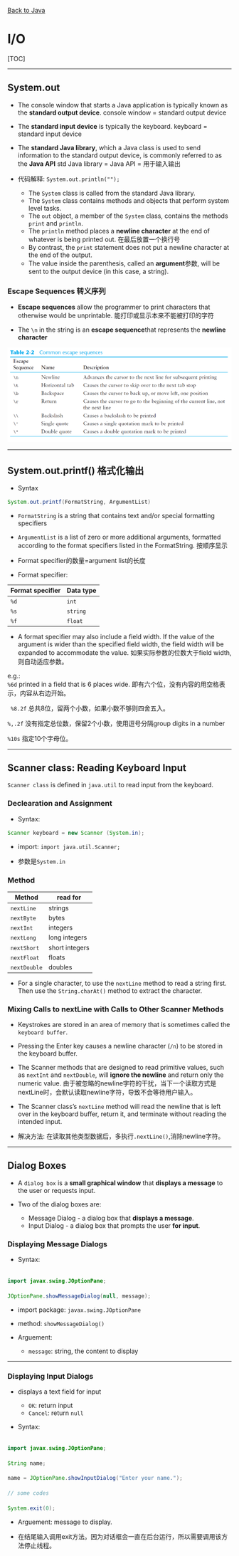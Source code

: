 [Back to Java](../index.md)

# I/O

[TOC]

***

## System.out

- The console window that starts a Java application is typically known as the **standard output device**.
    console window = standard output device
- The **standard input device** is typically the keyboard.
    keyboard = standard input device
- The **standard Java library**, which a Java class is used to send information to the standard output device, is commonly referred to as the **Java API**
    std Java library = Java API = 用于输入输出
&emsp;

- 代码解释: `System.out.println("");`
    - The `System` class is called from the standard Java library.
    - The `System` class contains methods and objects that perform system level tasks.
    - The `out` object, a member of the `System` class, contains the methods `print` and `println`.
    - The `println` method places a **newline character** at the end of whatever is being printed out. 在最后放置一个换行号
    - By contrast, the `print` statement does not put a newline character at the end of the output.
    - The value inside the parenthesis, called an **argument**参数, will be sent to the output device (in this case, a string).


### Escape Sequences 转义序列

- **Escape sequences** allow the programmer to print characters that otherwise would be unprintable.
    能打印或显示本来不能被打印的字符

- The `\n` in the string is an **escape sequence**that represents the **newline character**

![escape](../pic/fundamental/io/Common_escape_sequences.png)

--- 

## System.out.printf() 格式化输出

- Syntax

```java
System.out.printf(FormatString, ArgumentList)
```
- `FormatString` is a string that contains text and/or special formatting specifiers

- `ArgumentList` is a list of zero or more additional arguments, formatted according to the format specifiers listed in the FormatString.
    按顺序显示

- Format specifier的数量=argument list的长度

- Format specifier:

|Format specifier|Data type|
|-|-|
|`%d`|`int`|
|`%s`|`string`|
|`%f`|`float`|

- A format specifier may also include a field width. If the value of the argument is wider than the specified field width, the field width will be expanded to accommodate the value. 如果实际参数的位数大于field width, 则自动适应参数。

e.g.: <br>
`%6d` printed in a field that is 6 places wide. 即有六个位，没有内容的用空格表示，内容从右边开始。<br>

` %8.2f` 总共8位，留两个小数，如果小数不够则四舍五入。<br>

`%,.2f` 没有指定总位数，保留2个小数，使用逗号分隔group digits in a number<br>

`%10s` 指定10个字母位。

---

## Scanner class: Reading Keyboard Input

`Scanner class` is defined in `java.util` to read input from the keyboard.

### Declearation and Assignment

- Syntax:

```java
Scanner keyboard = new Scanner (System.in);
```

- import: `import java.util.Scanner;`

- 参数是`System.in`

### Method

| Method       | read for       |
| ------------ | -------------- |
| `nextLine`   | strings        |
| `nextByte`   | bytes          |
| `nextInt`    | integers       |
| `nextLong`   | long integers  |
| `nextShort`  | short integers |
| `nextFloat`  | floats         |
| `nextDouble` | doubles        |

- For a single character, to use the `nextLine` method to read a string first. Then use the `String.charAt()` method to extract the character.

### Mixing Calls to nextLine with Calls to Other Scanner Methods

- Keystrokes are stored in an area of memory that is sometimes called the `keyboard buffer`.

- Pressing the Enter key causes a newline character (`/n`) to be stored in the keyboard buffer.

- The Scanner methods that are designed to read primitive values, such as `nextInt` and `nextDouble`, will **ignore the newline** and return only the numeric value.
  由于被忽略的newline字符的干扰，当下一个读取方式是nextLine时，会默认读取newline字符，导致不会等待用户输入。

- The Scanner class’s `nextLine` method will read the newline that is left over in the keyboard buffer, return it, and terminate without reading the intended input.

- 解决方法: 在读取其他类型数据后，多执行`.nextLine()`,消除newline字符。

---

## Dialog Boxes

- A `dialog box` is a **small graphical window** that **displays a message** to the user or requests input.

- Two of the dialog boxes are:
  - Message Dialog - a dialog box that **displays a message**.
  - Input Dialog - a dialog box that prompts the user **for input**.

### Displaying Message Dialogs

- Syntax:

```java

import javax.swing.JOptionPane;

JOptionPane.showMessageDialog(null, message);

```
- import package: `javax.swing.JOptionPane`

- method: `showMessageDialog()`

- Arguement:
  - `message`: string, the content to display

---

### Displaying Input Dialogs

- displays a text field for input
  - `OK`: return input
  - `Cancel`: return `null`

- Syntax:

```java

import javax.swing.JOptionPane;

String name;

name = JOptionPane.showInputDialog("Enter your name.");

// some codes

System.exit(0);

```

- Arguement: message to display.

- 在结尾输入调用exit方法。因为对话框会一直在后台运行，所以需要调用该方法停止线程。

